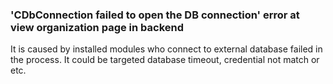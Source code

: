 ### 'CDbConnection failed to open the DB connection' error at view organization page in backend
It is caused by installed modules who connect to external database failed in the process. It could be targeted database timeout, credential not match or etc. 